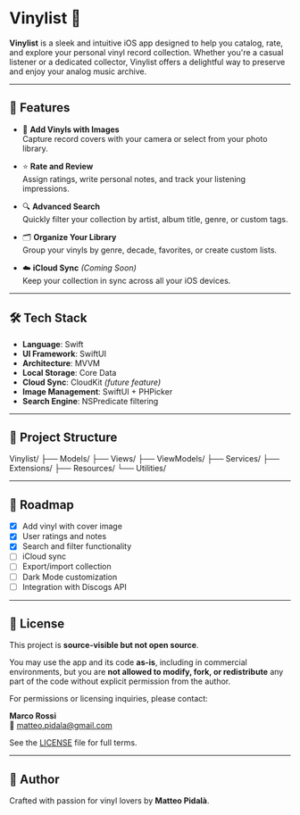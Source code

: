 # Vinylist 🎵

**Vinylist** is a sleek and intuitive iOS app designed to help you catalog, rate, and explore your personal vinyl record collection. Whether you're a casual listener or a dedicated collector, Vinylist offers a delightful way to preserve and enjoy your analog music archive.

---

## 📱 Features

- 📸 **Add Vinyls with Images**  
  Capture record covers with your camera or select from your photo library.

- ⭐️ **Rate and Review**  
  Assign ratings, write personal notes, and track your listening impressions.

- 🔍 **Advanced Search**  
  Quickly filter your collection by artist, album title, genre, or custom tags.

- 🗂️ **Organize Your Library**  
  Group your vinyls by genre, decade, favorites, or create custom lists.

- ☁️ **iCloud Sync** *(Coming Soon)*  
  Keep your collection in sync across all your iOS devices.

---

## 🛠️ Tech Stack

- **Language**: Swift  
- **UI Framework**: SwiftUI  
- **Architecture**: MVVM  
- **Local Storage**: Core Data  
- **Cloud Sync**: CloudKit *(future feature)*  
- **Image Management**: SwiftUI + PHPicker  
- **Search Engine**: NSPredicate filtering

---

## 📁 Project Structure

Vinylist/ ├── Models/ ├── Views/ ├── ViewModels/ ├── Services/ ├── Extensions/ ├── Resources/ └── Utilities/

---

## 🚧 Roadmap

- [x] Add vinyl with cover image  
- [x] User ratings and notes  
- [x] Search and filter functionality  
- [ ] iCloud sync  
- [ ] Export/import collection  
- [ ] Dark Mode customization  
- [ ] Integration with Discogs API  

---

## 📄 License

This project is **source-visible but not open source**.

You may use the app and its code **as-is**, including in commercial environments, but you are **not allowed to modify, fork, or redistribute** any part of the code without explicit permission from the author.

For permissions or licensing inquiries, please contact:

**Marco Rossi**  
📧 matteo.pidala@gmail.com

See the [LICENSE](LICENSE) file for full terms.

---

## 👤 Author

Crafted with passion for vinyl lovers by **Matteo Pidalà**.
